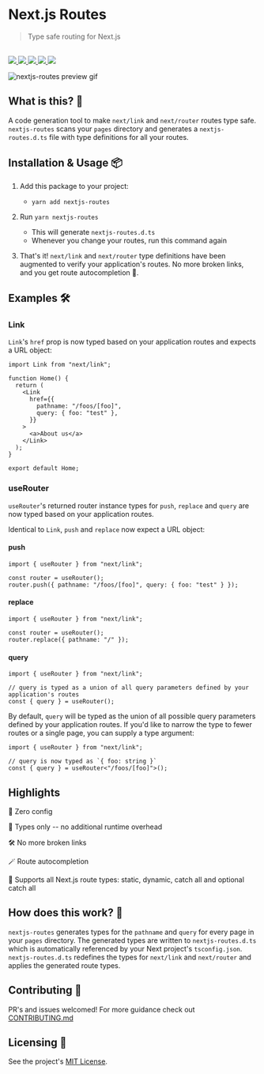 # Next.js Routes

<blockquote>Type safe routing for Next.js</blockquote>

<br />

<a href="https://www.npmjs.com/package/nextjs-routes">
  <img src="https://img.shields.io/npm/v/nextjs-routes.svg">
</a>
<a href="https://github.com/tatethurston/nextjs-routes/blob/master/LICENSE">
  <img src="https://img.shields.io/npm/l/nextjs-routes.svg">
</a>
<a href="https://www.npmjs.com/package/nextjs-routes">
  <img src="https://img.shields.io/npm/dy/nextjs-routes.svg">
</a>
<a href="https://github.com/tatethurston/nextjs-routes/actions/workflows/ci.yml">
  <img src="https://github.com/tatethurston/nextjs-routes/actions/workflows/ci.yml/badge.svg">
</a>
<a href="https://codecov.io/gh/tatethurston/nextjs-routes">
  <img src="https://img.shields.io/codecov/c/github/tatethurston/nextjs-routes/main.svg?style=flat-square">
</a>

<br />

![nextjs-routes preview gif](./images/nextjs-routes.gif)

## What is this? 🧐

A code generation tool to make `next/link` and `next/router` routes type safe. `nextjs-routes` scans your `pages` directory and generates a `nextjs-routes.d.ts` file with type definitions for all your routes.

## Installation & Usage 📦

1. Add this package to your project:

   - `yarn add nextjs-routes`

2. Run `yarn nextjs-routes`

   - This will generate `nextjs-routes.d.ts`
   - Whenever you change your routes, run this command again

3. That's it! `next/link` and `next/router` type definitions have been augmented to verify your application's routes. No more broken links, and you get route autocompletion 🙌.

## Examples 🛠

### Link

`Link`'s `href` prop is now typed based on your application routes and expects a URL object:

```tsx
import Link from "next/link";

function Home() {
  return (
    <Link
      href={{
        pathname: "/foos/[foo]",
        query: { foo: "test" },
      }}
    >
      <a>About us</a>
    </Link>
  );
}

export default Home;
```

### useRouter

`useRouter`'s returned router instance types for `push`, `replace` and `query` are now typed based on your application routes.

Identical to `Link`, `push` and `replace` now expect a URL object:

#### push

```tsx
import { useRouter } from "next/link";

const router = useRouter();
router.push({ pathname: "/foos/[foo]", query: { foo: "test" } });
```

#### replace

```tsx
import { useRouter } from "next/link";

const router = useRouter();
router.replace({ pathname: "/" });
```

#### query

```tsx
import { useRouter } from "next/link";

// query is typed as a union of all query parameters defined by your application's routes
const { query } = useRouter();
```

By default, `query` will be typed as the union of all possible query parameters defined by your application routes. If you'd like to narrow the type to fewer routes or a single page, you can supply a type argument:

```tsx
import { useRouter } from "next/link";

// query is now typed as `{ foo: string }`
const { query } = useRouter<"/foos/[foo]">();
```

## Highlights

🦄 Zero config

💨 Types only -- no additional runtime overhead

🛠 No more broken links

🪄 Route autocompletion

🔗 Supports all Next.js route types: static, dynamic, catch all and optional catch all

## How does this work? 🤔

`nextjs-routes` generates types for the `pathname` and `query` for every page in your `pages` directory. The generated types are written to `nextjs-routes.d.ts` which is automatically referenced by your Next project's `tsconfig.json`. `nextjs-routes.d.ts` redefines the types for `next/link` and `next/router` and applies the generated route types.

## Contributing 👫

PR's and issues welcomed! For more guidance check out [CONTRIBUTING.md](https://github.com/tatethurston/nextjs-routes/blob/master/CONTRIBUTING.md)

## Licensing 📃

See the project's [MIT License](https://github.com/tatethurston/nextjs-routes/blob/master/LICENSE).
